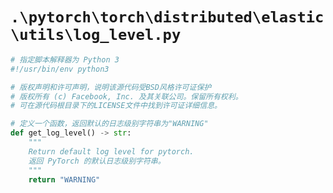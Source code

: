 # `.\pytorch\torch\distributed\elastic\utils\log_level.py`

```py
# 指定脚本解释器为 Python 3
#!/usr/bin/env python3

# 版权声明和许可声明，说明该源代码受BSD风格许可证保护
# 版权所有 (c) Facebook, Inc. 及其关联公司。保留所有权利。
# 可在源代码根目录下的LICENSE文件中找到许可证详细信息。

# 定义一个函数，返回默认的日志级别字符串为"WARNING"
def get_log_level() -> str:
    """
    Return default log level for pytorch.
    返回 PyTorch 的默认日志级别字符串。
    """
    return "WARNING"
```